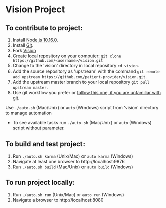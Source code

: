 # Vision Project

## To contribute to project:
1. Install [Node.js 10.16.0](http://nodejs.org/dist/v10.16.0/).
2. Install [Git](http://git-scm.com/downloads).
3. Fork [Vision](https://github.com/patient-provider/vision)
4. Create local repository on your computer: `git clone https://github.com/<username>/vision.git`
5. Change to the 'vision' directory in local repository `cd vision`.
6. Add the source repository as 'upstream' with the command `git remote add upstream https://github.com/patient-provider/vision.git`.
7. Add the upstream master branch to your local repository  `git pull upstream master`.
8. Use git workflow you prefer or [follow this one, if you are unfamiliar with git](./GIT_WORKFLOW.md).

Use `./auto.sh` (Mac/Unix) or `auto` (Windows) script from 'vision' directory to manage automation
- To see available tasks run `./auto.sh` (Mac/Unix) or `auto` (Windows) script without parameter.

## To build and test project:
1. Run `./auto.sh karma` (Unix/Mac) or `auto karma` (Windows)
2. Navigate at least one browser to http://localhost:9876
3. Run `./auto.sh build` (Mac/Unix) or `auto build` (Windows)

## To run project locally:
1. Run `./auto.sh run` (Unix/Mac) or `auto run` (Windows)
2. Navigate a browser to http://localhost:8080